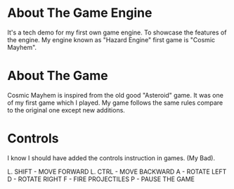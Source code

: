 # About The Game Engine
It's a tech demo for my first own game engine. To showcase the features of the engine. My engine known as
"Hazard Engine" first game is "Cosmic Mayhem".

# About The Game
Cosmic Mayhem is inspired from the old good "Asteroid" game. It was one of my first game which I played.
My game follows the same rules compare to the original one except new additions.

# Controls
I know I should have added the controls instruction in games. (My Bad).

L. SHIFT - MOVE FORWARD
L. CTRL  - MOVE BACKWARD
A        - ROTATE LEFT
D        - ROTATE RIGHT
F        - FIRE PROJECTILES
P        - PAUSE THE GAME